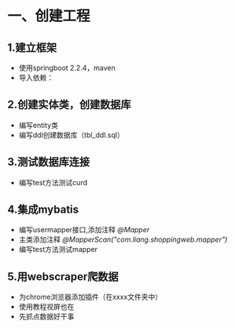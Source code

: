 # 一、创建工程
## 1.建立框架
* 使用springboot 2.2.4，maven
* 导入依赖：  

## 2.创建实体类，创建数据库
* 编写entity类
* 编写ddl创建数据库（tbl_ddl.sql）
## 3.测试数据库连接
* 编写test方法测试curd
## 4.集成mybatis
* 编写usermapper接口,添加注释 *@Mapper*
* 主类添加注释  *@MapperScan("com.liang.shoppingweb.mapper")*
* 编写test方法测试mapper
## 5.用webscraper爬数据
* 为chrome浏览器添加插件（在xxxx文件夹中）
* 使用教程视屏也在
* 先抓点数据好干事